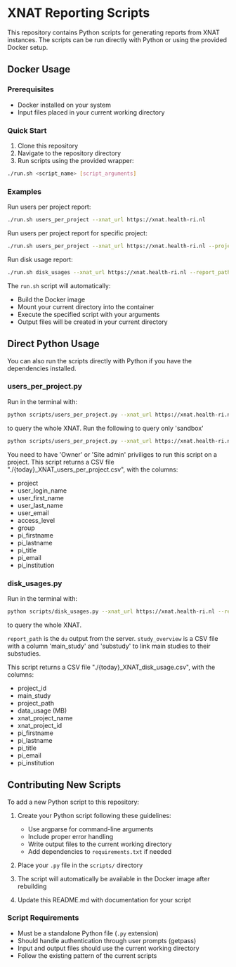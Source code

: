 # XNAT Reporting Scripts

This repository contains Python scripts for generating reports from XNAT instances. The scripts can be run directly with Python or using the provided Docker setup.

## Docker Usage

### Prerequisites
- Docker installed on your system
- Input files placed in your current working directory

### Quick Start
1. Clone this repository
2. Navigate to the repository directory
3. Run scripts using the provided wrapper:

```bash
./run.sh <script_name> [script_arguments]
```

### Examples

Run users per project report:
```bash
./run.sh users_per_project --xnat_url https://xnat.health-ri.nl
```

Run users per project report for specific project:
```bash
./run.sh users_per_project --xnat_url https://xnat.health-ri.nl --project sandbox
```

Run disk usage report:
```bash
./run.sh disk_usages --xnat_url https://xnat.health-ri.nl --report_path ./input_disk_usage_report.txt --study_overview ./studyoverview.csv
```

The `run.sh` script will automatically:
- Build the Docker image
- Mount your current directory into the container
- Execute the specified script with your arguments
- Output files will be created in your current directory

## Direct Python Usage

You can also run the scripts directly with Python if you have the dependencies installed.

### users_per_project.py

Run in the terminal with:
```bash
python scripts/users_per_project.py --xnat_url https://xnat.health-ri.nl
```
to query the whole XNAT.
Run the following to query only 'sandbox'
```bash
python scripts/users_per_project.py --xnat_url https://xnat.health-ri.nl --project sandbox
```

You need to have 'Owner' or 'Site admin' priviliges to run this script on a project.
This script returns a CSV file "./{today}_XNAT_users_per_project.csv", with the columns:
* project
* user_login_name
* user_first_name
* user_last_name
* user_email
* access_level
* group
* pi_firstname
* pi_lastname
* pi_title
* pi_email
* pi_institution

### disk_usages.py

Run in the terminal with:
```bash
python scripts/disk_usages.py --xnat_url https://xnat.health-ri.nl --report_path ./input_disk_usage_report.txt --study_overview ./studyoverview.csv
```
to query the whole XNAT.

`report_path` is the `du` output from the server.
`study_overview` is a CSV file with a column 'main_study' and 'substudy' to link main studies to their substudies.

This script returns a CSV file "./{today}_XNAT_disk_usage.csv", with the columns:
* project_id
* main_study
* project_path
* data_usage (MB)
* xnat_project_name
* xnat_project_id
* pi_firstname
* pi_lastname
* pi_title
* pi_email
* pi_institution

## Contributing New Scripts

To add a new Python script to this repository:

1. Create your Python script following these guidelines:
   - Use argparse for command-line arguments
   - Include proper error handling
   - Write output files to the current working directory
   - Add dependencies to `requirements.txt` if needed

2. Place your `.py` file in the `scripts/` directory

3. The script will automatically be available in the Docker image after rebuilding

4. Update this README.md with documentation for your script

### Script Requirements
- Must be a standalone Python file (`.py` extension)
- Should handle authentication through user prompts (getpass)
- Input and output files should use the current working directory
- Follow the existing pattern of the current scripts

